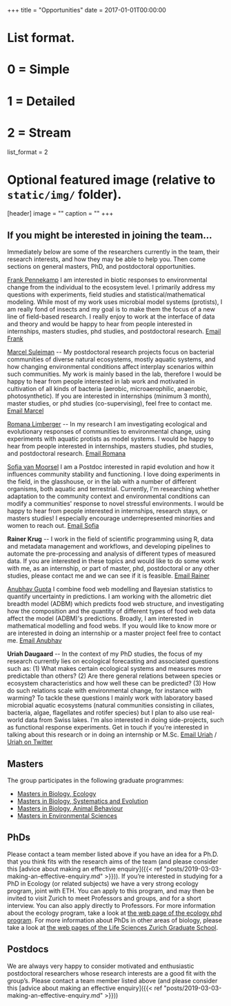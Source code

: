 +++
title = "Opportunities"
date = 2017-01-01T00:00:00

# List format.
#   0 = Simple
#   1 = Detailed
#   2 = Stream
list_format = 2

# Optional featured image (relative to `static/img/` folder).
[header]
image = ""
caption = ""
+++


## If you might be interested in joining the team...

Immediately below are some of the researchers currently in the team, their research interests, and how they may be able to help you. Then come sections on general masters, PhD, and postdoctoral opportunities.

[Frank Pennekamp](https://frank-pennekamp.info)  I am interested in biotic responses to environmental change from the individual to the ecosystem level. I primarily address my questions with experiments, field studies and statistical/mathematical modeling. While most of my work uses microbial model systems (protists), I am really fond of insects and my goal is to make them the focus of a new line of field-based research. I really enjoy to work at the interface of data and theory and would be happy to hear from people interested in internships, masters studies, phd studies, and postdoctoral research.  [Email Frank](mailto:frank.pennekamp@ieu.uzh.ch)

[Marcel Suleiman](https://www.ieu.uzh.ch/en/staff/member/suleiman_marcel.html) --  My postdoctoral research projects focus on bacterial communities of diverse natural ecosystems, mostly aquatic systems, and how changing environmental conditions affect interplay scenarios within such communities. My work is mainly based in the lab, therefore I would be happy to hear from people interested in lab work and motivated in cultivation of all kinds of bacteria (aerobic, microaerophilic, anaerobic, photosynthetic). If you are interested in internships (minimum 3 month), master studies, or phd studies (co-supervising), feel free to contact me. [Email Marcel](mailto:marcel.suleiman@ieu.uzh.ch)

[Romana Limberger](https://www.uibk.ac.at/limno/personnel/limberger/) -- In my research I am investigating ecological and evolutionary responses of communities to environmental change, using experiments with aquatic protists as model systems. I would be happy to hear from people interested in internships, masters studies, phd studies, and postdoctoral research. [Email Romana](mailto:romana.limberger@uibk.ac.at)

[Sofia van Moorsel](https://www.sofiavanmoorsel.com)  I am a Postdoc interested in rapid evolution and how it influences community stability and functioning. I love doing experiments in the field, in the glasshouse, or in the lab with a number of different organisms, both aquatic and terrestrial. Currently, I'm researching whether adaptation to the community context and environmental conditions can modify a communities' response to novel stressful environments. I would be happy to hear from people interested in internships, research stays, or masters studies! I especially encourage underrepresented minorities and women to reach out. [Email Sofia](mailto:sofia.vanmoorsel@ieu.uzh.ch)

**Rainer Krug** -- I work in the field of scientific programming using R, data and metadata management and workflows, and developing pipelines to automate the pre-processing and analysis of different types of measured data. If you are interested in these topics and would like to do some work with me, as an internship, or part of master, phd, postdoctoral or any other studies, please contact me and we can see if it is feasible. [Email Rainer](mailto:Rainer.Krug@ieu.uzh.ch)

[Anubhav Gupta](https://sites.google.com/view/anubhavgupta) I combine food web modelling and Bayesian statistics to quantify uncertainty in predictions. I am working with the allometric diet breadth model (ADBM) which predicts food web structure, and investigating how the composition and the quantity of different types of food web data affect the model (ADBM)'s predictions. Broadly, I am interested in mathematical modelling and food webs. If you would like to know more or are interested in doing an internship or a master project feel free to contact me. [Email Anubhav](mailto:anubhav.gupta@ieu.uzh.ch)

**Uriah Daugaard** -- In the context of my PhD studies, the focus of my
research currently lies on ecological forecasting and associated
questions such as: (1) What makes certain ecological systems and
measures more predictable than others? (2) Are there general relations
between species or ecosystem characteristics and how well these can be
predicted? (3) How do such relations scale with environmental change,
for instance with warming? To tackle these questions I mainly work with
laboratory based microbial aquatic ecosystems (natural communities
consisting in ciliates, bacteria, algae, flagellates and rotifer
species) but I plan to also use real-world data from Swiss lakes. I'm
also interested in doing side-projects, such as functional response
experiments. Get in touch if you're interested in talking about this
research or in doing an internship or M.Sc. [Email
Uriah](mailto:uriah.daugaard@ieu.uzh.ch) / [Uriah on
Twitter](https://twitter.com/daugaarduriah?lang=en)

## Masters

The group participates in the following graduate programmes:

* [Masters in Biology, Ecology](https://www.biologie.uzh.ch/de/Studium/Masterstudium/MasterStudies/Ecology.html)
* [Masters in Biology, Systematics and Evolution](https://www.biologie.uzh.ch/de/Studium/Masterstudium/MasterStudies/SystematicsEvolution.html)
* [Masters in Biology, Animal Behaviour](https://www.biologie.uzh.ch/de/Studium/Masterstudium/MasterStudies/AnimalBehaviour.html)
* [Masters in Environmental Sciences](https://www.ieu.uzh.ch/en/teaching/envsci/master.html)

## PhDs

Please contact a team member listed above if you have an idea for a Ph.D. that you think fits with the research aims of the team (and please consider this [advice about making an effective enquiry]({{< ref "posts/2019-03-03-making-an-effective-enquiry.md" >}})).
If you’re interested in studying for a PhD in Ecology (or related subjects) we have a very strong ecology program, joint with ETH. You can apply to this program, and may then be invited to visit Zurich to meet Professors and groups, and for a short interview. You can also apply directly to Professors. For more information about the ecology program, take a look at [the web page of the ecology phd program](https://www.ieu.uzh.ch/en/teaching/phd/graduate.html). For more information about PhDs in other areas of biology, please take a look at [the web pages of the Life Sciences Zurich Graduate School](https://www.lifescience-graduateschool.uzh.ch/en.html).

## Postdocs

We are always very happy to consider motivated and enthusiastic postdoctoral researchers whose research interests are a good fit with the group’s. Please contact a team member listed above (and please consider this [advice about making an effective enquiry]({{< ref "posts/2019-03-03-making-an-effective-enquiry.md" >}}))




